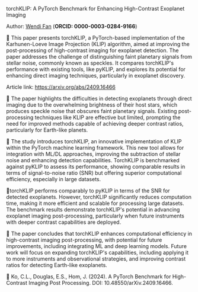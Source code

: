 torchKLIP: A PyTorch Benchmark for Enhancing High-Contrast Exoplanet Imaging

Author: [Wendi Fan](https://www.linkedin.com/in/wendi-fan-265996310/) (**ORCID: 0000-0003-0284-9166**)

📌 This paper presents torchKLIP, a PyTorch-based implementation of the Karhunen-Loeve Image Projection (KLIP) algorithm, aimed at improving the post-processing of high-contrast imaging for exoplanet detection. The paper addresses the challenge of distinguishing faint planetary signals from stellar noise, commonly known as speckles. It compares torchKLIP's performance with existing tools, like pyKLIP, and explores its potential for enhancing direct imaging techniques, particularly in exoplanet discovery.

Article link: https://arxiv.org/abs/2409.16466

🔹 The paper highlights the difficulties in detecting exoplanets through direct imaging due to the overwhelming brightness of their host stars, which produces speckle noise that obscures faint planetary signals. Existing post-processing techniques like KLIP are effective but limited, prompting the need for improved methods capable of achieving deeper contrast ratios, particularly for Earth-like planets.

🔹 The study introduces torchKLIP, an innovative implementation of KLIP within the PyTorch machine learning framework. This new tool allows for integration with ML/DL approaches, improving the subtraction of stellar noise and enhancing detection capabilities. TorchKLIP is benchmarked against pyKLIP to assess its performance, showing comparable results in terms of signal-to-noise ratio (SNR) but offering superior computational efficiency, especially in large datasets.

🔹torchKLIP performs comparably to pyKLIP in terms of the SNR for detected exoplanets. However, torchKLIP significantly reduces computation time, making it more efficient and scalable for processing large datasets. The benchmark results demonstrate torchKLIP's potential in advancing exoplanet imaging post-processing, particularly when future instruments with deeper contrast capabilities are deployed.

🔹 The paper concludes that torchKLIP enhances computational efficiency in high-contrast imaging post-processing, with potential for future improvements, including integrating ML and deep learning models. Future work will focus on expanding torchKLIP's capabilities, including applying it to more instruments and observational strategies, and improving contrast ratios for detecting Earth-like exoplanets.

📑 Ko, C.L., Douglas, E.S., Hom, J. (2024).  A PyTorch Benchmark for High-Contrast Imaging Post Processing. DOI: 10.48550/arXiv.2409.16466.
